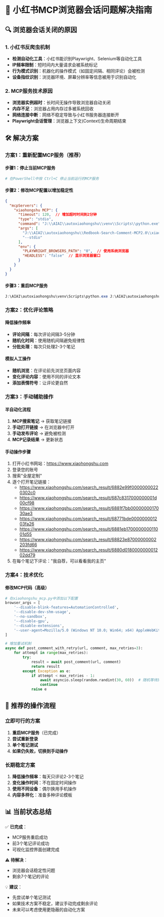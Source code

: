 # 🔧 小红书MCP浏览器会话问题解决指南

## 🔍 浏览器会话关闭的原因

### 1. 小红书反爬虫机制
- **检测自动化工具**：小红书能识别Playwright、Selenium等自动化工具
- **IP频率限制**：短时间内大量请求会被系统标记
- **行为模式识别**：机器化的操作模式（如固定间隔、相同评论）会被检测
- **设备指纹识别**：浏览器环境、屏幕分辨率等信息被用于识别自动化

### 2. MCP服务技术原因
- **浏览器实例超时**：长时间无操作导致浏览器自动关闭
- **内存不足**：浏览器占用内存过多被系统回收
- **网络连接中断**：网络不稳定导致与小红书服务器连接断开
- **Playwright会话管理**：浏览器上下文(Context)生命周期结束

## 🛠️ 解决方案

### 方案1：重新配置MCP服务（推荐）

#### 步骤1：停止当前MCP服务
```powershell
# 在PowerShell中按 Ctrl+C 停止当前运行的MCP服务
```

#### 步骤2：修改MCP配置以增加稳定性
```json
{
  "mcpServers": {
    "xiaohongshu MCP": {
      "timeout": 120,  // 增加超时时间到2分钟
      "type": "stdio",
      "command": "J:\\AIAI\\autoxiaohongshu\\venv\\Scripts\\python.exe",
      "args": [
        "J:\\AIAI\\autoxiaohongshu\\Redbook-Search-Comment-MCP2.0\\xiaohongshu_mcp.py",
        "--stdio"
      ],
      "env": {
        "PLAYWRIGHT_BROWSERS_PATH": "0",  // 使用系统浏览器
        "HEADLESS": "false"  // 显示浏览器窗口
      }
    }
  }
}
```

#### 步骤3：重启MCP服务
```powershell
J:\AIAI\autoxiaohongshu\venv\Scripts\python.exe J:\AIAI\autoxiaohongshu\Redbook-Search-Comment-MCP2.0\xiaohongshu_mcp.py --stdio
```

### 方案2：优化评论策略

#### 降低操作频率
- **评论间隔**：每次评论间隔3-5分钟
- **随机化时间**：使用随机间隔避免规律性
- **分批处理**：每次只处理2-3个笔记

#### 模拟人工操作
- **随机浏览**：在评论前先浏览页面内容
- **变化评论内容**：使用不同的评论文本
- **添加表情符号**：让评论更自然

### 方案3：手动辅助操作

#### 半自动化流程
1. **MCP搜索笔记** → 获取笔记链接
2. **手动打开链接** → 在浏览器中打开
3. **手动发布评论** → 避免被检测
4. **MCP记录结果** → 更新状态

#### 手动操作步骤
1. 打开小红书网站：https://www.xiaohongshu.com
2. 登录您的账号
3. 搜索"全屋定制"
4. 逐个打开笔记链接：
   - https://www.xiaohongshu.com/search_result/6882e99f00000000220302c0
   - https://www.xiaohongshu.com/search_result/687c8317000000001d00cf98
   - https://www.xiaohongshu.com/search_result/6881f7bb0000000017030ae3
   - https://www.xiaohongshu.com/search_result/68771bde000000001203fa26
   - https://www.xiaohongshu.com/search_result/6881eb170000000011001d55
   - https://www.xiaohongshu.com/search_result/68823e87000000002203fd66
   - https://www.xiaohongshu.com/search_result/6880d018000000001202dd79
5. 在每个笔记下评论："我自荐，可以看看我的主页"

### 方案4：技术优化

#### 修改MCP代码（高级）
```python
# 在xiaohongshu_mcp.py中添加以下配置
browser_args = [
    '--disable-blink-features=AutomationControlled',
    '--disable-dev-shm-usage',
    '--no-sandbox',
    '--disable-gpu',
    '--disable-extensions',
    '--user-agent=Mozilla/5.0 (Windows NT 10.0; Win64; x64) AppleWebKit/537.36'
]

# 增加重试机制
async def post_comment_with_retry(url, comment, max_retries=3):
    for attempt in range(max_retries):
        try:
            result = await post_comment(url, comment)
            return result
        except Exception as e:
            if attempt < max_retries - 1:
                await asyncio.sleep(random.randint(30, 60))  # 随机等待30-60秒
                continue
            raise e
```

## 🎯 推荐的操作流程

### 立即可行的方案
1. **重启MCP服务**（已完成）
2. **尝试重新登录**
3. **单个笔记测试**
4. **如果仍失败，切换到手动操作**

### 长期稳定方案
1. **降低操作频率**：每天只评论2-3个笔记
2. **变化操作时间**：不在固定时间操作
3. **使用不同设备**：偶尔换用手机操作
4. **内容多样化**：准备多种评论模板

## 📊 当前状态总结

✅ **已完成**：
- MCP服务重启成功
- 前3个笔记评论成功
- 可视化监控界面创建完成

⚠️ **待解决**：
- 浏览器会话稳定性问题
- 剩余7个笔记的评论

💡 **建议**：
- 先尝试单个笔记测试
- 如果技术方案不稳定，建议手动完成剩余评论
- 未来可以考虑使用更隐蔽的自动化方案